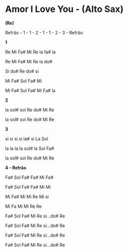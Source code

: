 # Amor I Love You - (Alto Sax)

**(Re)**

Refrão - 1 - 1 - 2 - 1 - 1 - 2 - 3 - Refrão

**1**

Re Mi Fa# Mi Re la fa# la

Re Mi Fa# Mi Re la do#

Si do# Re do# si

Mi Fa# Sol Fa# Mi

Mi Fa# Sol Fa# Mi Fa# la

**2**

la sol# sol Re do# Mi Re

la sol# sol Re do# Mi Re

**3**

<span class="mark">si si si si la# si La Sol</span>

<span class="mark">la la la la sol# la Sol Fa#</span>

<span class="mark">la sol# sol Re do# Mi Re</span>

**4 - Refrão**

Fa# Sol Fa# Fa# Mi Fa#

Fa# Sol Fa# Fa# Mi Mi

Mi Fa# Mi Mi Re Mi si

Mi Fa Mi Mi Re Re

Fa# Sol Fa# Mi Re si…do# Re

Fa# Sol Fa# Mi Re si…do# Re

Fa# Sol Fa# Mi Re si…do# Re

Fa# Sol Fa# Mi Re si…do# Re